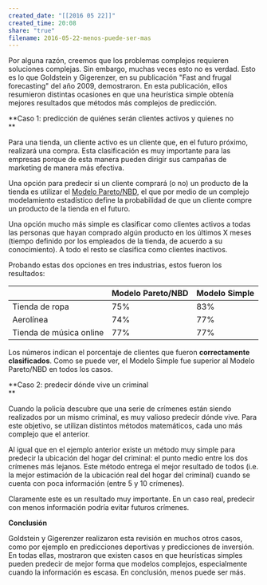 ```yaml
---
created_date: "[[2016 05 22]]"
created_time: 20:08
share: "true"
filename: 2016-05-22-menos-puede-ser-mas
---
```

Por alguna razón, creemos que los problemas complejos requieren soluciones complejas. Sin embargo, muchas veces esto no es verdad. Esto es lo que Goldstein y Gigerenzer, en su publicación "Fast and frugal forecasting" del año 2009, demostraron. En esta publicación, ellos resumieron distintas ocasiones en que una heurística simple obtenía mejores resultados que métodos más complejos de predicción.

**Caso 1: predicción de quiénes serán clientes activos y quienes no  
**

Para una tienda, un cliente activo es un cliente que, en el futuro próximo, realizará una compra. Esta clasificación es muy importante para las empresas porque de esta manera pueden dirigir sus campañas de marketing de manera más efectiva.

Una opción para predecir si un cliente comprará (o no) un producto de la tienda es utilizar el [Modelo Pareto/NBD](https://university.custora.com/for-marketers/clv/advanced/pareto-nbd), el que por medio de un complejo modelamiento estadístico define la probabilidad de que un cliente compre un producto de la tienda en el futuro.

Una opción mucho más simple es clasificar como clientes activos a todas las personas que hayan comprado algún producto en los últimos X meses (tiempo definido por los empleados de la tienda, de acuerdo a su conocimiento). A todo el resto se clasifica como clientes inactivos.

Probando estas dos opciones en tres industrias, estos fueron los resultados:

|                         | Modelo Pareto/NBD | Modelo Simple |
| ----------------------- | ----------------- | ------------- |
| Tienda de ropa          | 75%               | 83%           |
| Aerolínea               | 74%               | 77%           |
| Tienda de música online | 77%               | 77%           |

Los números indican el porcentaje de clientes que fueron **correctamente clasificados**. Como se puede ver, el Modelo Simple fue superior al Modelo Pareto/NBD en todos los casos.

**Caso 2: predecir dónde vive un criminal  
**

Cuando la policía descubre que una serie de crímenes están siendo realizados por un mismo criminal, es muy valioso predecir dónde vive. Para este objetivo, se utilizan distintos métodos matemáticos, cada uno más complejo que el anterior.

Al igual que en el ejemplo anterior existe un método muy simple para predecir la ubicación del hogar del criminal: el punto medio entre los dos crímenes más lejanos. Este método entrega el mejor resultado de todos (i.e. la mejor estimación de la ubicación real del hogar del criminal) cuando se cuenta con poca información (entre 5 y 10 crímenes).



Claramente este es un resultado muy importante. En un caso real, predecir con menos información podría evitar futuros crímenes.

**Conclusión**

Goldstein y Gigerenzer realizaron esta revisión en muchos otros casos, como por ejemplo en predicciones deportivas y predicciones de inversión. En todas ellas, mostraron que existen casos en que heurísticas simples pueden predecir de mejor forma que modelos complejos, especialmente cuando la información es escasa. En conclusión, menos puede ser más.